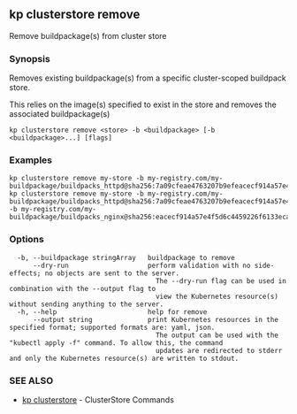 ## kp clusterstore remove

Remove buildpackage(s) from cluster store

### Synopsis

Removes existing buildpackage(s) from a specific cluster-scoped buildpack store.

This relies on the image(s) specified to exist in the store and removes the associated buildpackage(s)


```
kp clusterstore remove <store> -b <buildpackage> [-b <buildpackage>...] [flags]
```

### Examples

```
kp clusterstore remove my-store -b my-registry.com/my-buildpackage/buildpacks_httpd@sha256:7a09cfeae4763207b9efeacecf914a57e4f5d6c4459226f6133ecaccb5c46271
kp clusterstore remove my-store -b my-registry.com/my-buildpackage/buildpacks_httpd@sha256:7a09cfeae4763207b9efeacecf914a57e4f5d6c4459226f6133ecaccb5c46271 -b my-registry.com/my-buildpackage/buildpacks_nginx@sha256:eacecf914a57e4f5d6c4459226f6133ecaccb5c462717a09cfeae4763207b9ef

```

### Options

```
  -b, --buildpackage stringArray   buildpackage to remove
      --dry-run                    perform validation with no side-effects; no objects are sent to the server.
                                     The --dry-run flag can be used in combination with the --output flag to
                                     view the Kubernetes resource(s) without sending anything to the server.
  -h, --help                       help for remove
      --output string              print Kubernetes resources in the specified format; supported formats are: yaml, json.
                                     The output can be used with the "kubectl apply -f" command. To allow this, the command 
                                     updates are redirected to stderr and only the Kubernetes resource(s) are written to stdout.
```

### SEE ALSO

* [kp clusterstore](kp_clusterstore.md)	 - ClusterStore Commands

